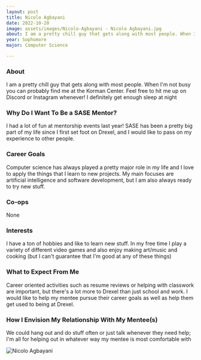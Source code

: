 ```yaml
---
layout: post
title: Nicolo Agbayani 
date: 2022-10-20
image: assets/images/Nicolo-Agbayani - Nicolo Agbayani.jpg
about: I am a pretty chill guy that gets along with most people. When I'm not busy you can probably find me at the Korman Center. Feel free to hit me up on Discord or Instagram whenever! I definitely get enough sleep at night
year: Sophomore
major: Computer Science

---
```


### About

I am a pretty chill guy that gets along with most people. When I'm not busy you can probably find me at the Korman Center. Feel free to hit me up on Discord or Instagram whenever! I definitely get enough sleep at night

### Why Do I Want To Be a SASE Mentor?

I had a lot of fun at mentorship events last year! SASE has been a pretty big part of my life since I first set foot on Drexel, and I would like to pass on my experience to other people.

### Career Goals

Computer science has always played a pretty major role in my life and I love to apply the things that I learn to new projects. My main focuses are artificial intelligence and software development, but I am also always ready to try new stuff.

### Co-ops

None

### Interests

 I have a ton of hobbies and like to learn new stuff. In my free time I play a variety of different video games and also enjoy making art/music and cooking (but I can't guarantee that I'm good at any of these things)

### What to Expect From Me

Career oriented activities such as resume reviews or helping with classwork are important, but there's a lot more to Drexel than just school and work. I would like to help my mentee pursue their career goals as well as help them get used to being at Drexel.

### How I Envision My Relationship With My Mentee(s) 

We could hang out and do stuff often or just talk whenever they need help; I'm all for helping out in whatever way my mentee is most comfortable with

<div class="text-center my-5">
    <img src="https://sase-drexel.github.io/mentorship-2021/assets/images/Nicolo-Agbayani.jpg" alt="Nicolo Agbayani" class="rounded post-img" />
</div>

